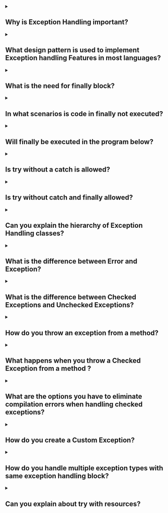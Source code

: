 <details><summary>

## Why is Exception Handling important?
</summary>
Exception handling is crucial in Java (and in programming in general) for several reasons:

- **Error management** Exception handling allows you to handle errors and exceptional situations that may occur during the execution of a program. Instead of abruptly terminating the program, you can gracefully handle these errors and take appropriate actions. This helps in maintaining the stability and reliability of the program.

- **Program flow control** With exception handling, you can control the flow of your program when an exceptional situation arises. By catching and handling exceptions, you can decide how your program should proceed in such cases. It provides a mechanism to recover from errors and continue the execution of the program, rather than crashing or terminating unexpectedly.

- **Debugging and troubleshooting** Exception handling aids in debugging and troubleshooting code. When an exception is thrown, it provides valuable information about the cause of the error, including the stack trace, error message, and the line of code where the exception occurred. This information helps developers identify and fix the problem more efficiently.

- **Robustness and stability** By handling exceptions, you can make your code more robust and resilient. Instead of letting errors propagate and potentially causing a system failure, you can catch and handle exceptions at appropriate levels of your code. This allows you to handle errors gracefully and ensure the stability of your program.

- **User-friendly experience** Exception handling enables you to provide meaningful error messages and handle errors in a user-friendly manner. Instead of showing cryptic error messages to users, you can catch exceptions, display custom error messages, and guide users on how to resolve or recover from the error.

- **Code maintainability** Exception handling promotes code maintainability by separating the normal code flow from the error-handling code. By encapsulating error-handling logic in exception handlers, you can keep the main code clean and focused on its primary functionality. This separation enhances code readability and maintainability.

In summary, exception handling is essential in Java because it allows you to manage errors, control program flow, debug code, ensure stability, provide a better user experience, and maintain code quality. It is a fundamental aspect of writing robust and reliable software.
</details>
<details><summary>

## What design pattern is used to implement Exception handling Features in most languages?
</summary>
In most programming languages, including Java, exception handling is typically implemented using the "Try-Catch" design pattern, which is based on the "Catching-Exceptions" pattern from the Gang of Four (GoF) design patterns.

The Try-Catch pattern allows you to enclose a section of code that might throw an exception within a "try" block. If an exception occurs within the try block, it is caught and handled by one or more "catch" blocks that follow the try block. Each catch block specifies the type of exception it can handle, and if an exception of that type occurs, the corresponding catch block is executed.

The basic structure of the Try-Catch pattern is as follows:

        try {
            // Code that might throw an exception
        } catch (ExceptionType1 exception1) {
            // Exception handling code for ExceptionType1
        } catch (ExceptionType2 exception2) {
            // Exception handling code for ExceptionType2
        } catch (ExceptionType3 exception3) {
            // Exception handling code for ExceptionType3
        } finally {
            // Code that is always executed, regardless of whether an exception occurred or not
        }

In this pattern, the try block contains the code that might throw an exception. The catch blocks handle specific types of exceptions, allowing you to provide appropriate error handling or recovery mechanisms. The finally block, which is optional, is used for code that needs to be executed regardless of whether an exception occurred or not (e.g., cleanup operations).

By using the Try-Catch pattern, you can control the flow of execution when exceptions occur, handle errors gracefully, and ensure that your program remains stable and robust.

It's important to note that while the Try-Catch pattern is widely used for exception handling, there are other patterns and techniques available, depending on the language and programming paradigm. However, the basic principles of encapsulating error-prone code in a try block and handling exceptions in catch blocks remain consistent across different languages.
</details>
<details><summary>

## What is the need for finally block?
</summary>
The "finally" block is an optional component of the Try-Catch-Finally pattern used in exception handling. It provides a mechanism to execute certain code regardless of whether an exception occurred or not. Here are the main reasons for using a "finally" block:

- **Cleanup operations** The "finally" block is often used to perform cleanup operations, such as closing resources (files, database connections, network connections) or releasing acquired locks. These operations are essential to ensure proper resource management and avoid resource leaks. By placing cleanup code in the "finally" block, you guarantee that it will be executed even if an exception is thrown or caught.

- **Guarantee execution** The "finally" block ensures that specific code is always executed, regardless of whether an exception occurred or not. This is useful in situations where certain actions must be performed, regardless of the success or failure of preceding code. For example, if you have allocated some resources in a try block, the "finally" block can be used to release those resources, ensuring they are not left in an inconsistent state.

- **Exception propagation** The "finally" block allows exceptions to be propagated after executing cleanup operations. If an exception is caught in a catch block and not re-thrown, the "finally" block can ensure that the exception is propagated further up the call stack. This is important when you need to handle exceptions at different levels of your code hierarchy while still ensuring that cleanup operations are performed.

- **Consistency and code readability** By placing code that must be executed in all circumstances in a "finally" block, you make your code more readable and maintainable. It clearly indicates the intention that certain operations are meant to be executed regardless of exceptions. This helps in writing robust and error-tolerant code.

To summarize, the "finally" block is used to execute code that should always run, regardless of exceptions. It is primarily used for cleanup operations, guaranteeing execution, propagating exceptions, and enhancing code readability. It plays a crucial role in ensuring the proper handling of resources and maintaining code consistency.
</details>
<details><summary>

## In what scenarios is code in finally not executed?
</summary>
The finally block is always get executed unless there is an abnormal program termination either resulting from a JVM crash or from a call to System.exit().

- A finally block is always get executed whether the exception has occurred or not.
- If an exception occurs like closing a file or DB connection, then the finally block is used to clean up the code.
- We cannot say the finally block is always executes because sometimes if any statement like System.exit() or some similar code is written into try block then program will automatically terminate and the finally block will not be executed in this case.
- A finally block will not execute due to other conditions like when JVM runs out of memory when our java process is killed forcefully from task manager or console when our machine shuts down due to power failure and deadlock condition in our try block.
</details>
<details><summary>

## Will finally be executed in the program below?
</summary>

        private static void method2() {
              Connection connection = new Connection();
              connection.open();
              try {
                  // LOGIC
                  String str = null;
                  str.toString();
                  return;
              } catch (Exception e) {
                  // NOT PRINTING EXCEPTION TRACE - BAD PRACTICE
                  System.out.println("Exception Handled - Method 2");
                  return;
              } finally {
                  connection.close();
              }
        }

In the provided code snippet, the finally block will be executed even when there is a return statement in the try or catch block.

When a return statement is encountered within the try or catch block, the execution flow immediately jumps to the finally block before actually returning from the method. This ensures that the code inside the finally block is executed before the method exits, regardless of whether an exception occurred or not.

In the given code, if an exception occurs within the try block, the catch block will be executed, printing the message "Exception Handled - Method 2". After that, the control flow will reach the finally block, where the connection.close() method will be invoked to perform necessary cleanup operations. Finally, the method will return.

If no exception occurs within the try block, the code inside the finally block will still be executed before the method returns. This allows for proper cleanup of resources (in this case, closing the connection) regardless of the success or failure of the logic inside the try block.

So, in conclusion, the finally block in the provided code snippet will be executed, even if there is a return statement in the try or catch block.
</details>
<details><summary>

## Is try without a catch is allowed?
</summary>
Yes, it is allowed to have a try block without a corresponding catch block. In such cases, it is required to have a finally block to handle the exception or perform necessary cleanup operations.

In some cases, you may have code that needs to be executed within a try block, but you don't need to catch or handle any specific exceptions. In such situations, you can use a finally block without any catch blocks. The code within the finally block will execute regardless of whether an exception occurred or not.

      try {
          // Code that doesn't throw a specific exception
      } finally {
          // Code that is always executed, regardless of whether an exception occurred or not
      }

Using a try block without a corresponding catch block can be useful in situations where you only need to ensure that certain code is executed, such as releasing resources or cleaning up operations. The finally block allows you to accomplish this even if an exception occurs within the try block.
</details>
<details><summary>

## Is try without catch and finally allowed?
</summary>
No. Below method would give a Compilation Error!! (End of try block)

        private static void method2() {
            Connection connection = new Connection();
            connection.open();
            try {
                // LOGIC
                String str = null;
                str.toString();
            }//COMPILER ERROR!!
        }

</details>
<details><summary>

## Can you explain the hierarchy of Exception Handling classes?
</summary>
Yes, I can explain the hierarchy of exception handling classes in Java.

In Java, the exception handling classes are organized in a hierarchy, with the root class being Throwable. The Throwable class serves as the base class for all exceptions and errors in Java. It has two main subclasses: Exception and Error.

Exception class: It represents exceptional conditions that can be caught and handled by the program. The Exception class is further subclassed into many specific exception types, such as RuntimeException, IOException, SQLException, etc. Exceptions in this hierarchy are meant to be caught and handled by the application code. They are typically caused by conditions that can be anticipated and recovered from.

Error class: It represents severe errors that are typically beyond the control of the application. Error objects are not usually caught or handled by application code. Examples of Error subclasses include OutOfMemoryError, StackOverflowError, VirtualMachineError, etc. These errors generally indicate critical problems that may not be recoverable, and they are usually not caught or handled explicitly in the application code.

Here's a simplified visual representation of the exception hierarchy:


                ┌───────────────┐
                │   Throwable   │
                └───────┬───────┘
                        │
             ┌──────────┴────────────┐
             │                       │
         ┌───┴───┐               ┌───┴─────┐
         │ Error │               │Exception│
         └───────┘               └─────────┘

The Exception class itself has many subclasses that provide more specific types of exceptions. For example, RuntimeException and its subclasses represent exceptions that are unchecked (do not need to be declared in the method signature or caught explicitly). IOException and its subclasses represent exceptions related to input/output operations. Similarly, other subclasses of Exception cover different categories of exceptional conditions.

It's important to understand this hierarchy when handling exceptions in Java. Catching and handling exceptions at appropriate levels in the hierarchy allows for more precise exception handling and error recovery in your code.
</details>
<details><summary>

## What is the difference between Error and Exception?
</summary>

- Error represents severe and typically unrecoverable conditions beyond the control of the application. They are usually unchecked exceptions and often lead to abnormal termination of the program.

- Exception represents exceptional conditions that can be caught and handled by the application code. They can be checked or unchecked exceptions. Checked exceptions must be declared or caught, while unchecked exceptions (subclasses of RuntimeException) do not require explicit handling.

Overall, Error indicates critical problems, while Exception is used for anticipated exceptional conditions that can be handled by the application code.
</details>
<details><summary>

## What is the difference between Checked Exceptions and Unchecked Exceptions?
</summary>
The main difference between checked exceptions and unchecked exceptions in Java lies in how they are handled and enforced by the compiler. Here are the key distinctions between these two types of exceptions:

### Checked Exceptions:

- Checked exceptions are exceptions that must be declared in the method signature or handled explicitly using try-catch blocks.
- They are typically used for exceptional conditions that can be reasonably anticipated and recovered from.
- Examples of checked exceptions in Java include IOException, SQLException, and ClassNotFoundException.
- Checked exceptions are enforced by the compiler, meaning that if a method throws a checked exception, the calling code must handle or declare that exception.
- This encourages developers to explicitly deal with potential exceptional situations, ensuring that they are aware of and address potential errors or exceptional conditions.

### Unchecked Exceptions:

- Unchecked exceptions are exceptions that do not need to be declared in the method signature or caught explicitly.
- They are typically caused by programming errors, such as null pointer access, arithmetic exceptions, or index out of bounds.
- Examples of unchecked exceptions in Java include NullPointerException, ArithmeticException, and ArrayIndexOutOfBoundsException.
- Unchecked exceptions are subclasses of RuntimeException or its subclasses.
- Unchecked exceptions are not enforced by the compiler, meaning that the calling code is not required to handle or declare these exceptions.
- This provides flexibility to developers, but it also places the responsibility on them to ensure proper error handling and validation within their code.

In summary, checked exceptions are checked by the compiler and must be declared or caught, while unchecked exceptions do not require explicit handling or declaration. Checked exceptions are typically used for anticipated exceptional conditions that can be recovered from, while unchecked exceptions are usually caused by programming errors and may require fixing the code itself.
</details>
<details><summary>

## How do you throw an exception from a method?
</summary>
In Java, you can throw an exception from a method using the throw keyword followed by an instance of an exception class. Here's how you can throw an exception from a method:

- **Declare the exception in the method signature** If the exception you want to throw is a checked exception, you need to declare it in the method signature using the throws keyword. This notifies the calling code that the method can throw this exception, and the caller must handle or declare it.

        public void someMethod() throws SomeException {
            // code that may throw SomeException
        }

- **Create an instance of the exception class** Within the method, when you encounter a condition that warrants an exception, create an instance of the appropriate exception class using the new keyword.

        public void someMethod() throws SomeException {
            if (someCondition) {
                SomeException exception = new SomeException("Exception message");
                throw exception;
            }
        }

You can also directly throw an instance of the exception class without assigning it to a variable:

        public void someMethod() throws SomeException {
            if (someCondition) {
                throw new SomeException("Exception message");
            }
        }

- **Propagate the exception** Once the throw statement is executed, the exception is thrown out of the method, propagating it to the calling code. The calling code can then catch the exception and handle it or propagate it further.
When throwing an exception, it's important to choose the appropriate exception class that accurately represents the exceptional condition you want to convey. It's also good practice to provide a descriptive message with the exception to aid in troubleshooting and error handling.

Remember, if the exception you are throwing is a checked exception, you need to either handle it within the method using a try-catch block or declare it in the method signature using the throws keyword.
</details>
<details><summary>

## What happens when you throw a Checked Exception from a method ?
</summary>
When you throw a checked exception from a method, you are indicating that the method may encounter an exceptional condition that the caller of the method needs to handle. The checked exception must be declared in the method's signature using the throws keyword.

If a method throws a checked exception, the caller of that method is required to either catch the exception using a try-catch block or declare that it can also throw the exception using the throws keyword. This ensures that the caller acknowledges and handles the possibility of an exceptional situation.

            class AmountAdder {
                    static Amount addAmounts(Amount amount1, Amount amount2) {
                            if (!amount1.currency.equals(amount2.currency)) {
                                    throw new Exception("Currencies don't match");// COMPILER ERROR!
                                    // Unhandled exception type Exception
                            }
                            return new Amount(amount1.currency, amount1.amount + amount2.amount);
                    }
            }

If the caller chooses to catch the checked exception, it can provide appropriate error-handling logic to deal with the exceptional condition. If the caller declares that it can also throw the exception, the responsibility of handling the exception is then passed to the caller's caller.

In summary, throwing a checked exception from a method alerts the caller about a potential exceptional situation and enforces the handling or propagation of the exception through the calling chain.
</details>
<details><summary>

## What are the options you have to eliminate compilation errors when handling checked exceptions?
</summary>
When handling checked exceptions in Java, you have several options to eliminate compilation errors:

1. **Catch and Handle the Exception** You can surround the code that may throw the checked exception with a try-catch block. Inside the catch block, you provide the necessary error-handling logic to handle the exception gracefully.

2. **Declare the Exception** If you don't want to handle the checked exception at the current level, you can declare the exception using the throws keyword in the method signature. This passes the responsibility of handling the exception to the method's caller.

3. **Wrap the Exception** If the checked exception is not compatible with the current method's signature, you can wrap it inside a different exception that is compatible. This involves catching the checked exception, creating a new exception object, and throwing the wrapped exception instead.

4. **Handle with Finally** If you are unable to handle the checked exception within the current method, you can use a try-finally block. The finally block will execute regardless of whether an exception is thrown or not, allowing you to perform necessary cleanup or resource release operations.

5. **Rethrow the Exception** If you catch a checked exception but cannot handle it properly, you can rethrow the exception using the throw keyword. This propagates the exception to the caller without handling it within the current method.

6. **Handle with Optional** If you are using Java 8 or later, you can use the Optional class to handle checked exceptions in a more functional style. You can wrap the potentially exception-throwing code in a lambda expression and use Optional to handle the exception elegantly.

It's important to note that the appropriate choice depends on the specific scenario and requirements of your application. Consider the nature of the exception, the level at which it can be effectively handled, and the design principles of your code when selecting the appropriate approach.
</details>
<details><summary>

## How do you create a Custom Exception?
</summary>
To create a custom exception in Java, you need to create a new class that extends either the Exception class or one of its subclasses, such as RuntimeException. Here are the steps to create a custom exception:

1. Create a new class that extends Exception or one of its subclasses. For example:

            public class CustomException extends Exception {
                // Custom exception code...
            }

2. Optionally, you can add constructors to your custom exception class to provide additional functionality or customization. For example:

            public class CustomException extends Exception {
                public CustomException() {
                    super();
                }
                
                public CustomException(String message) {
                    super(message);
                }
                
                public CustomException(String message, Throwable cause) {
                    super(message, cause);
                }
                
                // Additional constructors or custom code...
            }

3. In your code, when an exceptional situation occurs that warrants throwing your custom exception, you can create an instance of your custom exception class and throw it using the throw keyword. For example:

            public class Example {
                public static void main(String[] args) {
                    try {
                        throw new CustomException("Something went wrong.");
                    } catch (CustomException e) {
                        System.out.println("Custom Exception caught: " + e.getMessage());
                    }
                }
            }

In this example, we create an instance of the CustomException class with a specific message, and then we throw it using the throw keyword. The catch block catches the custom exception and handles it accordingly.

By creating a custom exception, you can define and throw exceptions that are specific to your application's domain or requirements, allowing you to provide more meaningful error information and separate different types of exceptional situations.
</details>
<details><summary>

## How do you handle multiple exception types with same exception handling block?
</summary>
In Java, you can handle multiple exception types using a single exception handling block by either specifying multiple catch blocks or by catching a common superclass of the exception types. Here's how you can handle multiple exception types in the same exception handling block:

**Option 1:** Multiple Catch Blocks

            try {
                // Code that may throw exceptions
            } catch (ExceptionType1 e) {
                // Handling logic for ExceptionType1
            } catch (ExceptionType2 e) {
                // Handling logic for ExceptionType2
            } catch (ExceptionType3 e) {
                // Handling logic for ExceptionType3
            }

In this approach, each catch block handles a specific exception type. When an exception occurs, the catch blocks are evaluated in order, and the first catch block that matches the exception type is executed.

**Option 2:** Catching a Common Superclass

            try {
                // Code that may throw exceptions
            } catch (ExceptionType1 | ExceptionType2 | ExceptionType3 e) {
                // Common handling logic for ExceptionType1, ExceptionType2, and ExceptionType3
            }

In this approach, a single catch block handles multiple exception types by using the pipe symbol (|) to specify multiple exception types separated by it. The catch block will execute if any of the specified exception types are thrown.

It's important to note that when catching multiple exception types, the exception variable (e in the above examples) is implicitly final, meaning you cannot modify its value within the catch block.

By handling multiple exception types in the same exception handling block, you can provide a unified error-handling mechanism for different types of exceptions, reducing code duplication and improving code readability.
</details>
<details><summary>

## Can you explain about try with resources?
</summary>
Certainly! "Try with resources" is a feature introduced in Java 7 that simplifies resource management and ensures proper handling of resources that need to be closed, such as file streams, database connections, or network sockets. It eliminates the need for explicit finally blocks to close resources.

Here's how the "try with resources" statement works:

1. The try block is used to enclose the code that uses the resources. It is followed by a set of parentheses () where you declare and initialize the resources.

2. The resources declared in the parentheses must implement the AutoCloseable interface or its subinterface Closeable. These interfaces provide the close() method that is used to release the allocated resources.

3. After the try block, you don't need to explicitly close the resources. The Java runtime automatically takes care of closing the resources for you, even if an exception occurs.

Here's an example that demonstrates the usage of "try with resources" with a file stream:

            try (FileInputStream fileInputStream = new FileInputStream("file.txt")) {
                // Code that uses the fileInputStream
                // ...
            } catch (IOException e) {
                // Exception handling code
            }

In this example, the FileInputStream is declared and initialized within the parentheses after the try keyword. The resource, in this case, the file stream, will be automatically closed at the end of the try block, whether an exception occurs or not.

If an exception occurs within the try block, the catch block will handle the exception as usual. After the catch block is executed, the file stream will be closed automatically.

The "try with resources" statement ensures that resources are properly closed, even in scenarios where exceptions are thrown. It simplifies resource management, reduces the boilerplate code required for closing resources, and improves the overall reliability of your code.
</details>
